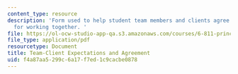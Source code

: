 ```yaml
---
content_type: resource
description: 'Form used to help student team members and clients agree on their expectations
  for working together. '
file: https://ol-ocw-studio-app-qa.s3.amazonaws.com/courses/6-811-principles-and-practice-of-assistive-technology-fall-2014/f4a87aa5299c6a17f7ed1c9cacbe0878_MIT6_811F14_ClientAgrment.pdf
file_type: application/pdf
resourcetype: Document
title: Team-Client Expectations and Agreement
uid: f4a87aa5-299c-6a17-f7ed-1c9cacbe0878
---
```

